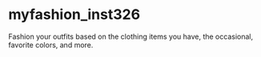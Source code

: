 # myfashion_inst326
Fashion your outfits based on the clothing items you have, the occasional, favorite colors, and more. 
